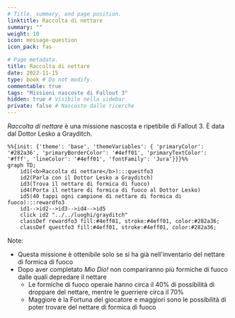 ```yaml
---
# Title, summary, and page position.
linktitle: Raccolta di nettare
summary: ""
weight: 10
icon: message-question
icon_pack: fas

# Page metadata.
title: Raccolta di nettare
date: 2022-11-15
type: book # Do not modify.
commentable: true
tags: "Missioni nascoste di Fallout 3"
hidden: true # Visibile nella sidebar
private: false # Nascosto dalle ricerche
---
```


*Raccolta di nettare* è una missione nascosta e ripetibile di Fallout 3. È data dal Dottor Lesko a Grayditch.



```mermaid
%%{init: {'theme': 'base', 'themeVariables': { 'primaryColor': '#282a36', 'primaryBorderColor': '#4eff01', 'primaryTextColor': '#fff', 'lineColor': '#4eff01', 'fontFamily': 'Jura'}}}%%
graph TD;
    id1(<b>Raccolta di nettare</b>):::questfo3
    id2(Parla con il Dottor Lesko a Grayditch)
    id3(Trova il nettare di formica di fuoco)
    id4(Porta il nettare di formica di fuoco al Dottor Lesko)
    id5(40 tappi ogni campione di nettare di formica di fuoco):::rewardfo3
    id1-->id2-->id3-->id4-->id5
    click id2 "../../luoghi/grayditch"
    classDef rewardfo3 fill:#4eff01, stroke:#4eff01, color:#282a36;
    classDef questfo3 fill:#4eff01, stroke:#4eff01, color:#282a36;
```

Note:
- Questa missione è ottenibile solo se si ha già nell'inventario del nettare di formica di fuoco
- Dopo aver completato *Mio Dio!* non compariranno più formiche di fuoco dalle quali depredare il nettare
    - Le formiche di fuoco operaie hanno circa il 40% di possibilità di droppare del nettare, mentre le guerriere circa il 70%
    - Maggiore è la Fortuna del giocatore e maggiori sono le possibilità di poter trovare del nettare di formica di fuoco